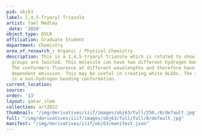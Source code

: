 ```yaml
---
pid: obj63
label: 1,4,5-Tryaryl Triazole
artist: Yael Medley
_date: '2020'
object_type: DSLR
affiliation: Graduate Student
department: Chemistry
area_of_research_: Organic / Physical Chemistry
description: This is a 1,4,5-tryaryl triazole which is rotated to show that the aryl
  groups are twisted. This molecule can have two different hydrogen bonding conformations.
  The conformers fluoresce at different wavelengths and therefore have excitation
  dependent emission. This may be useful in creating white OLEDs. The structure shown
  is a non-hydrogen bonding conformation.
current_location: 
source: 
order: '13'
layout: qatar_item
collection: art2022
thumbnail: "/img/derivatives/iiif/images/obj63/full/250,/0/default.jpg"
full: "/img/derivatives/iiif/images/obj63/full/full/0/default.jpg"
manifest: "/img/derivatives/iiif/obj63/manifest.json"
---
```

